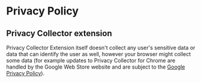 # Privacy Policy

## Privacy Collector extension

Privacy Collector Extension itself doesn't collect any user's sensitive data or data that can identify the user as well, however your browser might collect some data (for example updates to Privacy Collector for Chrome are handled by the Google Web Store website and are subject to the [Google Privacy Policy](https://policies.google.com/privacy)).
